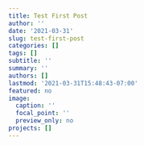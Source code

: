 ```yaml
---
title: Test First Post
author: ''
date: '2021-03-31'
slug: test-first-post
categories: []
tags: []
subtitle: ''
summary: ''
authors: []
lastmod: '2021-03-31T15:48:43-07:00'
featured: no
image:
  caption: ''
  focal_point: ''
  preview_only: no
projects: []
---
```

